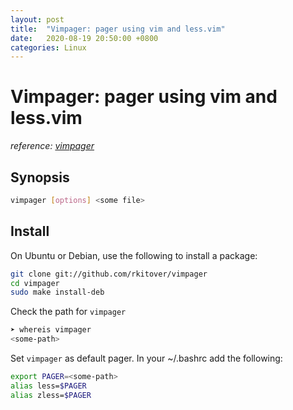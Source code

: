 ```yaml
---
layout: post
title:  "Vimpager: pager using vim and less.vim"
date:   2020-08-19 20:50:00 +0800
categories: Linux
---
```






# Vimpager: pager using vim and less.vim

*reference: [vimpager](https://github.com/rkitover/vimpager)*

## Synopsis

```bash
vimpager [options] <some file>
```

## Install

On Ubuntu or Debian, use the following to install a package:

```bash
git clone git://github.com/rkitover/vimpager
cd vimpager
sudo make install-deb
```

Check the path for `vimpager`

```bash
➤ whereis vimpager
<some-path>
```

Set `vimpager` as default pager. In your ~/.bashrc add the following:

```bash
export PAGER=<some-path>
alias less=$PAGER
alias zless=$PAGER
```



